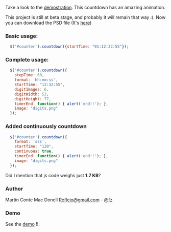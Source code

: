 Take a look to the [demostration](http://reflejo.github.com/jquery-countdown/). This countdown has an amazing animation.

This project is still at beta stage, and probably it will remain that way :(. Now you can download the PSD file (It's [here](https://github.com/Reflejo/jquery-countdown/blob/master/img/digits.psd))

### Basic usage:

```javascript
  $('#counter').countdown({startTime: "01:12:32:55"});
```

### Complete usage:

```javascript
  $('#counter').countdown({
    stepTime: 60,
    format: 'hh:mm:ss',
    startTime: "12:32:55",
    digitImages: 6,
    digitWidth: 53,
    digitHeight: 77,
    timerEnd: function() { alert('end!!'); },
    image: "digits.png"
  });
```

### Added continuously countdown

```javascript
  $('#counter').countdown({
    format: 'sss',
    startTime: "120",
    continuous: true,
    timerEnd: function() { alert('end!!'); },
    image: "digits.png"
  });
```

Did I mention that js code weighs just **1.7 KB**?

### Author

Martín Conte Mac Donell <Reflejo@gmail.com> - [@fz](https://twitter.com/fz)

### Demo

See the [demo](http://reflejo.github.com/jquery-countdown/) !!.
